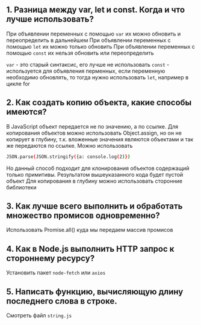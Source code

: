## 1. Разница между var, let и const. Когда и что лучше использовать?
При объявлении переменных с помощью `var` их можно обновить и переопределить в дальнейшем
При объявлении переменных с помощью `let` их можно только обновить
При объявлении переменных с помощью `const` их нельзя обновить или переопределить

`var` - это старый синтаксис, его лучше не использовать
`const` - используется для объявления перменных, если переменную необходимо обновлять, то тогда нужно использовать  `let`, например в цикле for

## 2. Как создать копию объекта, какие способы имеются?
В JavaScript объект передается не по значению, а по ссылке. Для копирования объектов можно использовать Object.assign, но он не копирует в глубину, т.к. вложенные значения являются объектами и так же передаются по ссылке. Можно использовать 
  ```bash
  JSON.parse(JSON.stringify({a: console.log(2)})
  ```
Но данный способ подходит для клонирования объектов содержащий только примитивы. Результатом вышеуказанного кода будет пустой объект
Для копирования в глубину можно использовать сторонние библиотеки
## 3. Как лучше всего выполнить и обработать множество промисов одновременно?

Использовать Promise.all() куда мы передаем массив промисов

## 4. Как в Node.js выполнить HTTP запрос к стороннему ресурсу?
Установить пакет `node-fetch` или `axios`

## 5. Написать функцию, вычисляющую длину последнего слова в строке.

Смотреть файл `string.js`